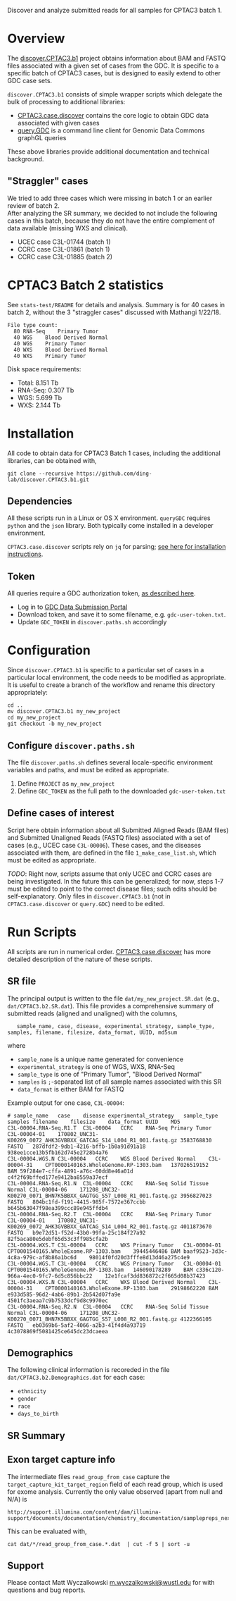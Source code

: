 Discover and analyze submitted reads for all samples for CPTAC3 batch 1.

# Overview

The [discover.CPTAC3.b1](https://github.com/ding-lab/discover.CPTAC3.b1) project obtains information about 
BAM and FASTQ files associated with a given set of cases from the GDC. It is specific to a specific batch of CPTAC3 cases, but
is designed to easily extend to other GDC case sets.

`discover.CPTAC3.b1` consists of simple wrapper scripts which delegate the bulk of processing to additional libraries:

* [CPTAC3.case.discover](https://github.com/ding-lab/CPTAC3.case.discover) contains the core logic to obtain
GDC data associated with given cases
* [query.GDC](https://github.com/ding-lab/queryGDC) is a command line client for Genomic Data Commons graphGL queries

These above libraries provide additional documentation and technical background.

## "Straggler" cases

We tried to add three cases which were missing in batch 1 or an earlier review of batch 2.  
After analyzing the SR summary, we decided to not include the following cases in this
batch, because they do not have the entire complement of data available (missing WXS and clinical).

* UCEC case C3L-01744 (batch 1)
* CCRC case C3L-01861 (batch 1)
* CCRC case C3L-01885 (batch 2)



# CPTAC3 Batch 2 statistics

See `stats-test/README` for details and analysis.  Summary is for 40 cases in batch 2, without the 3 "straggler cases"
discussed with Mathangi 1/22/18.
```
File type count:
  80 RNA-Seq    Primary Tumor
  40 WGS    Blood Derived Normal
  40 WGS    Primary Tumor
  40 WXS    Blood Derived Normal
  40 WXS    Primary Tumor
```

Disk space requirements:

* Total: 8.151 Tb
* RNA-Seq: 0.307 Tb
* WGS: 5.699 Tb
* WXS: 2.144 Tb

# Installation

All code to obtain data for CPTAC3 Batch 1 cases, including the additional libraries, can be obtained with,
``` 
git clone --recursive https://github.com/ding-lab/discover.CPTAC3.b1.git 
```

## Dependencies

All these scripts run in a Linux or OS X environment.  `queryGDC` requires
`python` and the `json` library. Both typically come installed in a developer
environment.

`CPTAC3.case.discover` scripts rely on `jq` for parsing; [see here for installation instructions](https://stedolan.github.io/jq/download/).

## Token

All queries require a GDC authorization token, [as described
here](https://docs.gdc.cancer.gov/Data_Submission_Portal/Users_Guide/Authentication/).

* Log in to [GDC Data Submission Portal](https://portal.gdc.cancer.gov/submission/CPTAC/3/dashboard)
* Download token, and save it to some filename, e.g. `gdc-user-token.txt`.
* Update `GDC_TOKEN` in `discover.paths.sh` accordingly

# Configuration

Since `discover.CPTAC3.b1` is specific to a particular set of cases in a particular local environment, the code needs to be
modified as appropriate.  It is useful to create a branch of the workflow and rename this directory appropriately:
```
cd ..
mv discover.CPTAC3.b1 my_new_project
cd my_new_project
git checkout -b my_new_project 
```

## Configure `discover.paths.sh`

The file `discover.paths.sh` defines several locale-specific environment variables and paths, and must be edited as appropriate.

1. Define `PROJECT` as `my_new_project`
2. Define `GDC_TOKEN` as the full path to the downloaded `gdc-user-token.txt`

## Define cases of interest

Script here obtain information about all Submitted Aligned Reads (BAM files) and Submitted Unaligned Reads (FASTQ files)
associated with a set of cases (e.g., UCEC case `C3L-00006`).  These cases, and the diseases associated with them, are defined
in the file `1_make_case_list.sh`, which must be edited as appropriate.

*TODO*: Right now, scripts assume that only UCEC and CCRC cases are being investigated.  In the future this can be generalized; for now, 
steps 1-7 must be edited to point to the correct disease files; such edits should be self-explanatory.  Only files in `discover.CPTAC3.b1`
(not in `CPTAC3.case.discover` or `query.GDC`) need to be edited.

# Run Scripts

All scripts are run in numerical order.  [CPTAC3.case.discover](https://github.com/ding-lab/CPTAC3.case.discover) has more detailed 
description of the nature of these scripts.

## SR file

The principal output is written to the file `dat/my_new_project.SR.dat` (e.g., `dat/CPTAC3.b2.SR.dat`).  This file provides a comprehensive summary of submitted reads (aligned and unaligned)
with the columns,
```
   sample_name, case, disease, experimental_strategy, sample_type, samples, filename, filesize, data_format, UUID, md5sum
```
where

* `sample_name` is a unique name generated for convenience
* `experimental_strategy` is one of WGS, WXS, RNA-Seq
* `sample_type` is one of "Primary Tumor", "Blood Derived Normal"
* `samples` is `;`-separated list of all sample names associated with this SR
* `data_format` is either BAM for FASTQ

Example output for one case, `C3L-00004`:

```
# sample_name   case    disease experimental_strategy   sample_type samples filename    filesize    data_format UUID    MD5
C3L-00004.RNA-Seq.R1.T  C3L-00004   CCRC    RNA-Seq Primary Tumor   C3L-00004-01    170802_UNC31-K00269_0072_AHK3GVBBXX_GATCAG_S14_L004_R1_001.fastq.gz 3583768830  FASTQ   287dfdf2-9db1-4216-bffb-1b0a91d91a18    938ee1cce13b5fb162d745e2728b4a76
C3L-00004.WGS.N C3L-00004   CCRC    WGS Blood Derived Normal    C3L-00004-31    CPT0000140163.WholeGenome.RP-1303.bam   137026519152    BAM 59f284e7-cffa-4891-a76c-60dd8e46a01d    c4f2f69bffed177e9412ba8559a37ecf
C3L-00004.RNA-Seq.R1.N  C3L-00004   CCRC    RNA-Seq Solid Tissue Normal C3L-00004-06    171208_UNC32-K00270_0071_BHN7K5BBXX_GAGTGG_S57_L008_R1_001.fastq.gz 3956827023  FASTQ   804bc1fd-f191-4415-985f-7572e367ccbb    b645b63047f98ea399ccc89e945ffdb4
C3L-00004.RNA-Seq.R2.T  C3L-00004   CCRC    RNA-Seq Primary Tumor   C3L-00004-01    170802_UNC31-K00269_0072_AHK3GVBBXX_GATCAG_S14_L004_R2_001.fastq.gz 4011873670  FASTQ   b9e72d51-f52d-43b0-99fa-25c184f27a92    82f5aca80e5debf65d53c3ff985cfa2b
C3L-00004.WXS.T C3L-00004   CCRC    WXS Primary Tumor   C3L-00004-01    CPT0001540165.WholeExome.RP-1303.bam    39445446486 BAM baaf9523-3d3c-4c8a-979c-af8b86a1bc6d    98014f0fd20d3fffe8d13d46a275c4e9
C3L-00004.WGS.T C3L-00004   CCRC    WGS Primary Tumor   C3L-00004-01    CPT0001540165.WholeGenome.RP-1303.bam   146090178289    BAM c336c120-966a-4ec0-9fc7-6d5c856bbc22    12e1fcaf3dd836872c2f665d08b37423
C3L-00004.WXS.N C3L-00004   CCRC    WXS Blood Derived Normal    C3L-00004-31    CPT0000140163.WholeExome.RP-1303.bam    29198662220 BAM e933d585-96d2-4ab6-89b1-2b542d07fa9e    4501fc3aeaa7c9b7533dcf9d8c9970ec
C3L-00004.RNA-Seq.R2.N  C3L-00004   CCRC    RNA-Seq Solid Tissue Normal C3L-00004-06    171208_UNC32-K00270_0071_BHN7K5BBXX_GAGTGG_S57_L008_R2_001.fastq.gz 4122366105  FASTQ   eb0369b6-5af2-4066-a2b3-41f4d4a93719    4c3078869f5081425ce645dc23dcaeea
```

## Demographics

The following clinical information is recoreded in the file `dat/CPTAC3.b2.Demographics.dat` for each case:

* `ethnicity`
* `gender`
* `race`
* `days_to_birth`

## SR Summary




## Exon target capture info

The intermediate files `read_group_from_case` capture the `target_capture_kit_target_region` field of each read group, which is used for exome analysis.  Currently the
only value observed (apart from null and N/A) is 
```
http://support.illumina.com/content/dam/illumina-support/documents/documentation/chemistry_documentation/samplepreps_nextera/nexterarapidcapture/nexterarapidcapture_exome_targetedregions_v1.2.bed
```
This can be evaluated with,
```
cat dat/*/read_group_from_case.*.dat  | cut -f 5 | sort -u
```

## Support 

Please contact Matt Wyczalkowski <m.wyczalkowski@wustl.edu> for with questions and bug reports.
